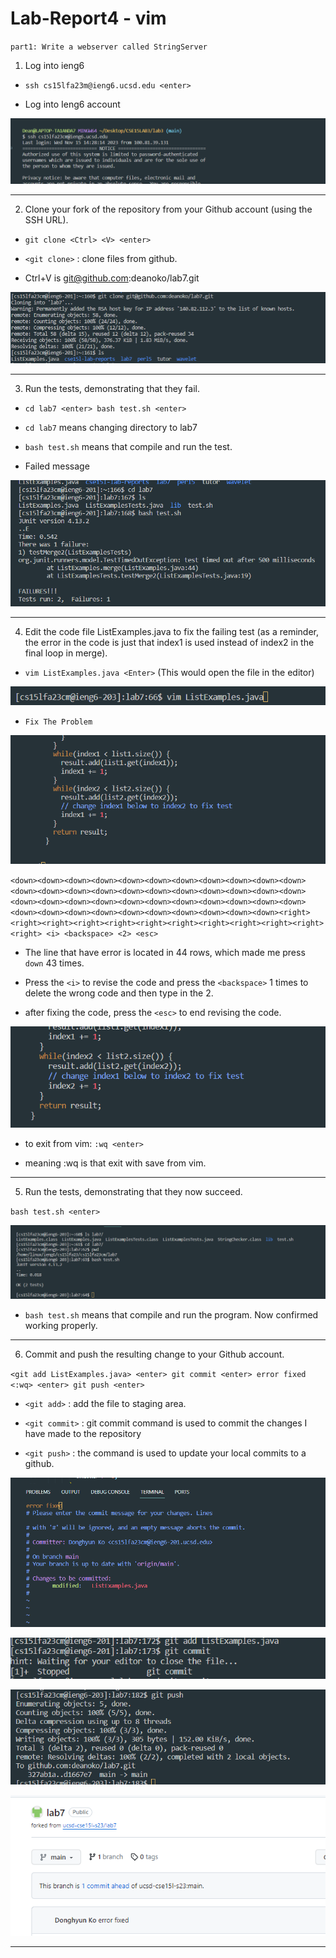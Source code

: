 # Lab-Report4 - vim

`part1: Write a webserver called StringServer`

 1. Log into ieng6

- `ssh cs15lfa23m@ieng6.ucsd.edu <enter>`

- Log into Ieng6 account

![Image](ienglogined.png)

---

 2. Clone your fork of the repository from your Github account (using the SSH URL).

-  `git clone <Ctrl> <V> <enter>`

- `<git clone>` : clone files from github.

-  Ctrl+V is git@github.com:deanoko/lab7.git

![Image](gitclone2.png)

---

 3. Run the tests, demonstrating that they fail.

- `cd lab7 <enter> bash test.sh <enter>`
  
- `cd lab7` means changing directory to lab7
  
- `bash test.sh` means that compile and run the test.
  
- Failed message
  
![Image](failedmessage.png)

---

4. Edit the code file ListExamples.java to fix the failing test (as a reminder, the error in the code is just that index1 is used instead of index2 in the final loop in merge).

- `vim ListExamples.java <Enter>` (This would open the file in the editor)
  
![Image](logintovim2.png)

- `Fix The Problem`

![Image](problem2.png)

`<down><down><down><down><down><down><down><down><down><down><down><down><down><down><down><down><down><down><down><down><down><down><down><down><down><down><down><down><down><down><down><down><down><down><down><down><down><down><down><down><down><down><down><right><right><right><right><right><right><right><right><right><right><right><right> <i> <backspace> <2> <esc>`

- The line that have error is located in 44 rows, which made me press `down` 43 times.

- Press the `<i>` to revise the code and press the `<backspace>` 1 times to delete the wrong code and then type in the 2.

- after fixing the code, press the `<esc>` to end revising the code.

![Image](fix2.png)

- to exit from vim: `:wq <enter>`

- meaning :wq is that exit with save from vim.

---

5. Run the tests, demonstrating that they now succeed.

`bash test.sh <enter>`

![Image](successtest.png)

- `bash test.sh` means that compile and run the program. Now confirmed working properly.

---

6. Commit and push the resulting change to your Github account.

`<git add ListExamples.java> <enter> git commit <enter> error fixed <:wq> <enter> git push <enter>`

- `<git add>` :  add the file to staging area.

- `<git commit>` : git commit command is used to commit the changes I have made to the repository

- `<git push>` : the command is used to update your local commits to a github. 
 
![Image](gitmessage.png)
 
![Image](gitcommit2.png)

![Image](gitpush.png)

![Image](gitpush2.png)

---

